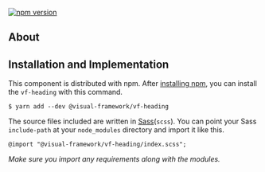 [![npm version](https://badge.fury.io/js/%40visual-framework%2Fvf-heading.svg)](https://badge.fury.io/js/%40visual-framework%2Fvf-heading)

## About

## Installation and Implementation

This component is distributed with npm. After [installing npm](https://www.npmjs.com/get-npm), you can install the `vf-heading` with this command.

```
$ yarn add --dev @visual-framework/vf-heading
```

The source files included are written in [Sass](http://sass-lang.com)(`scss`). You can point your Sass `include-path` at your `node_modules` directory and import it like this.

```
@import "@visual-framework/vf-heading/index.scss";
```

_Make sure you import any requirements along with the modules._
